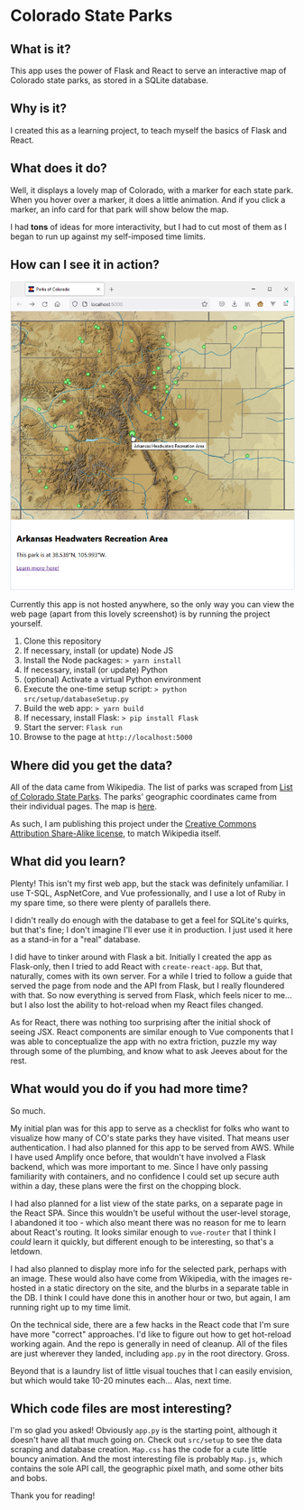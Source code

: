 # Colorado State Parks

## What is it?

This app uses the power of Flask and React to serve an interactive map of
Colorado state parks, as stored in a SQLite database.

## Why is it?

I created this as a learning project, to teach myself the basics of Flask and
React.

## What does it do?

Well, it displays a lovely map of Colorado, with a marker for each state park.
When you hover over a marker, it does a little animation. And if you click a
marker, an info card for that park will show below the map.

I had **tons** of ideas for more interactivity, but I had to cut most
of them as I began to run up against my self-imposed time limits.

## How can I see it in action?

![](demo.png)

Currently this app is not hosted anywhere, so the only way you can view the
web page (apart from this lovely screenshot) is by running the project yourself.

1. Clone this repository
2. If necessary, install (or update) Node JS
3. Install the Node packages: `> yarn install`
4. If necessary, install (or update) Python
5. (optional) Activate a virtual Python environment
6. Execute the one-time setup script: `> python src/setup/databaseSetup.py`
7. Build the web app: `> yarn build`
8. If necessary, install Flask: `> pip install Flask`
9. Start the server: `Flask run`
10. Browse to the page at `http://localhost:5000`

## Where did you get the data?

All of the data came from Wikipedia. The list of parks was scraped from
[List of Colorado State Parks](https://en.wikipedia.org/wiki/List_of_Colorado_state_parks).
The parks' geographic coordinates came from their individual pages. The map is
[here](https://en.wikipedia.org/wiki/File:USA_Colorado_relief_location_map.svg).

As such, I am publishing this project under the [Creative Commons Attribution
Share-Alike license](https://creativecommons.org/licenses/by-sa/4.0/deed.en),
to match Wikipedia itself.

## What did you learn?

Plenty! This isn't my first web app, but the stack was definitely unfamiliar.
I use T-SQL, AspNetCore, and Vue professionally, and I use a lot of Ruby in my
spare time, so there were plenty of parallels there.

I didn't really do enough with the database to get a feel for SQLite's quirks,
but that's fine; I don't imagine I'll ever use it in production. I just used
it here as a stand-in for a "real" database.

I did have to tinker around with Flask a bit. Initially I created the app as
Flask-only, then I tried to add React with `create-react-app`. But that,
naturally, comes with its own server. For a while I tried to follow a guide
that served the page from node and the API from Flask, but I really floundered
with that. So now everything is served from Flask, which feels nicer to me...
but I also lost the ability to hot-reload when my React files changed.

As for React, there was nothing too surprising after the initial shock of seeing
JSX. React components are similar enough to Vue components that I was able to
conceptualize the app with no extra friction, puzzle my way through some of
the plumbing, and know what to ask Jeeves about for the rest.

## What would you do if you had more time?

So much.

My initial plan was for this app to serve as a checklist for folks who want to
visualize how many of CO's state parks they have visited. That means user
authentication. I had also planned for this app to be served from AWS. While I
have used Amplify once before, that wouldn't have involved a Flask backend,
which was more important to me. Since I have only passing familiarity with
containers, and no confidence I could set up secure auth within a day, these
plans were the first on the chopping block.

I had also planned for a list view of the state parks, on a separate page in the
React SPA. Since this wouldn't be useful without the user-level storage, I
abandoned it too - which also meant there was no reason for me to learn about
React's routing. It looks similar enough to `vue-router` that I think I *could*
learn it quickly, but different enough to be interesting, so that's a letdown.

I had also planned to display more info for the selected park, perhaps with an
image. These would also have come from Wikipedia, with the images re-hosted in
a static directory on the site, and the blurbs in a separate table in the DB. I
think I could have done this in another hour or two, but again, I am running
right up to my time limit.

On the technical side, there are a few hacks in the React code that I'm sure
have more "correct" approaches. I'd like to figure out how to get hot-reload
working again. And the repo is generally in need of cleanup. All of the files
are just wherever they landed, including `app.py` in the root directory. Gross.

Beyond that is a laundry list of little visual touches that I can easily
envision, but which would take 10-20 minutes each... Alas, next time.

## Which code files are most interesting?

I'm so glad you asked! Obviously `app.py` is the starting point, although it
doesn't have all that much going on. Check out `src/setup` to see the data
scraping and database creation. `Map.css` has the code for a cute little bouncy
animation. And the most interesting file is probably `Map.js`, which contains
the sole API call, the geographic pixel math, and some other bits and bobs.

Thank you for reading!
